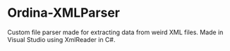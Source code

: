 # Ordina-XMLParser
Custom file parser made for extracting data from weird XML files. Made in Visual Studio using XmlReader in C#.
